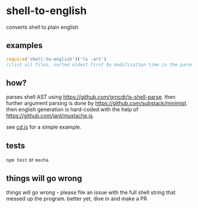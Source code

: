 # shell-to-english
converts shell to plain english

## examples
```javascript
require('shell-to-english')('ls -art')
//list all files, sorted oldest first by modification time in the parent directory
```

## how?
parses shell AST using https://github.com/grncdr/js-shell-parse. then further argument parsing is done by https://github.com/substack/minimist. 
then english generation is hard-coded with the help of https://github.com/janl/mustache.js.

see [cd.js](https://github.com/tennysonholloway/shell-to-english/blob/master/programs/cd.js) for a simple example.

## tests
`npm test` or `mocha`

## things will go wrong
things will go wrong - please file an issue with the full shell string that messed up the program. better yet, dive in and make a PR
